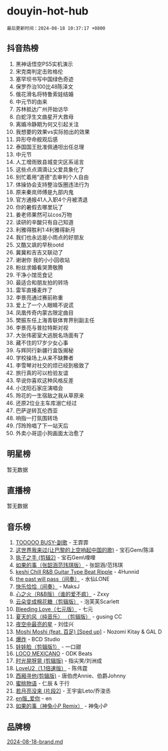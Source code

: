 # douyin-hot-hub

`最后更新时间：2024-08-18 10:37:17 +0800`

## 抖音热榜

1. 黑神话悟空PS5实机演示
1. 宋克南判定击败格伦
1. 塞罕坝书写中国绿色奇迹
1. 保罗乔治100比48陈泽文
1. 俄花滑名将特鲁索娃结婚
1. 中元节的由来
1. 苏林抵达广州开始访华
1. 白蛇浮生文曲星开大救母
1. 离婚冷静期为何又引起关注
1. 我想要的效果vs实际拍出的效果
1. 异形夺命舰观后感
1. 泰国国王批准佩通坦出任总理
1. 中元节
1. 人工增雨致县城变灾区系谣言
1. 这些点点滴滴让父爱‌具象化了
1. 别忙着用“道德”去审判个人自由
1. 体操协会支持整治饭圈违法行为
1. 原来秦岚师傅是九部内鬼
1. 官方通报41人入职4个月被清退
1. 你的暑假去哪里玩了
1. 姜老师果然可以cos万物
1. 读研的辛酸只有自己知道
1. 利雅得胜利1:4利雅得新月
1. 我们也永远是小雨点的好朋友
1. 又酷又飒的早秋ootd
1. 冀冀和吉吉又联动了
1. 谢谢你 我的小小回收站
1. 粉丝求婚看哭萧敬腾
1. 干净小馆觅食记
1. 最适合和朋友拍的转场
1. 雷军直播麦炸了
1. 李景亮通过赛前称重
1. 爱上了一个人眼睛不说谎
1. 凤凰传奇内蒙古限定曲目
1. 樊振东任上海青联体育界别副主任
1. 李景亮与普拉特斯对视
1. 大张伟密室大逃脱名场面有了
1. 藏不住的17岁少女心事
1. 与辉同行新疆行盒饭揭秘
1. 学校操场上从来不缺舞者
1. 李雪琴对社交的烦已经到极致了
1. 旅行真的可以检验友谊
1. 早说你喜欢这种风格反差
1. 小沈阳石家庄演唱会
1. 玲花的一生宿敌之我从草原来
1. 还原2位业主车库溺亡经过
1. 巴萨逆转瓦伦西亚
1. 响指一打氛围转场
1. 邝玲玲唱了下一站天后
1. 外卖小哥逗小狗画面太治愈了

## 明星榜

暂无数据

## 直播榜

暂无数据

## 音乐榜

1. [TOOOOO BUSY-副歌](https://sf5-hl-cdn-tos.douyinstatic.com/obj/tos-cn-ve-2774/o0fmjGZetNDjSM5EimFs2QlzBg30YgByJMRQrC) - 王霏霏
1. [这世界我来过(让巴黎的上空响起中国的歌)](https://sf5-hl-cdn-tos.douyinstatic.com/obj/tos-cn-ve-2774/o4wXzBftoUMHKWsiWRwtI9iiGWnO8zjCBxAaAb) - 宝石Gem/陈泽
1. [执子之手 (剪辑2)](https://sf5-hl-cdn-tos.douyinstatic.com/obj/tos-cn-ve-2774/oUoZLQjCc31XzqsBnBQUNgeKtYPBcgbFDwtfcu) - 宝石Gem\哩哩
1. [如果的事（张韶涵范玮琪版）](https://sf3-cdn-tos.douyinstatic.com/obj/tos-cn-ve-2774/owI7MDDyzHddFIDNOFiTf8qYP1fafEiAgmjsCv) - 张韶涵/范玮琪
1. [keshi Chill R&B Guitar Type Beat Ripple](https://sf6-cdn-tos.douyinstatic.com/obj/tos-cn-ve-2774/okQIfmitAB3HpgZQo0YCEFEACcDhQngn0fkFIC) - 4Hunnid
1. [the past will pass（间奏）](https://sf3-cdn-tos.douyinstatic.com/obj/tos-cn-ve-2774/oYi1aFWqIjwzlvAuryrQIMAFSoPpJyicp6BiZ) - 水仙LONE
1. [快乐恰恰（间奏）](https://sf5-hl-cdn-tos.douyinstatic.com/obj/tos-cn-ve-2774/oMesum3HvWQXJxuMFeVYzf54o2QzH5aEBPOCAn) - MaksJ
1. [心之火（R&B版）（谁的爱不疯）](https://sf3-cdn-tos.douyinstatic.com/obj/tos-cn-ve-2774/okemkEDaIBBE3OosftCgMxlFkLQZRw37t36ZQv) - Zxxy
1. [云朵变成棉花糖（剪辑版）](https://sf5-hl-cdn-tos.douyinstatic.com/obj/tos-cn-ve-2774/o8LC84GQLALFfXeyJmh8KE61byVQYMMeAZLfEI) - 泡芙芙Scarlett
1. [Bleeding Love（七元版）](https://sf5-hl-cdn-tos.douyinstatic.com/obj/tos-cn-ve-2774/oEgC9eZFHQ1MfSRnrfkzFp8AayDWqAQMABBgUs) - 七元
1. [夏天的风（纯音乐） （剪辑版）](https://sf5-hl-cdn-tos.douyinstatic.com/obj/tos-cn-ve-2774/oUzLjBZZFQAoNRmGokEeD5zfQCObp6UeFAnTa6) - gusing CC
1. [夜空中最亮的星](https://sf5-hl-cdn-tos.douyinstatic.com/obj/tos-cn-ve-2774/o4IfgGwqqnFeXEMGaS8JBzJAdayAaCeoxqbjCD) - 刘佳兴
1. [Moshi Moshi (feat. 百足) [Sped up]](https://sf5-hl-cdn-tos.douyinstatic.com/obj/tos-cn-ve-2774/ocCPFQcXJLeroaIdQLIGAoeeYM3OAUYGDguHXz) - Nozomi Kitay & GAL D
1. [爆炸](https://sf5-hl-cdn-tos.douyinstatic.com/obj/tos-cn-ve-2774/4abeb6e3794342cf9e7ce20282badd15) - BCD Studio
1. [娃娃脸（剪辑版1）](https://sf3-cdn-tos.douyinstatic.com/obj/tos-cn-ve-2774/oIimSCgQoNUePTAZ1Ba7TeADY4KetGYsVFeaaB) - 一口甜
1. [LOCO MEXICANO](https://sf5-hl-cdn-tos.douyinstatic.com/obj/tos-cn-ve-2774/owxVoxJorA4ILBfsMAjU6t7O1xW9w0tS7EYzh6) - ODK Beats
1. [时光晃呀晃 (剪辑版)](https://sf5-hl-cdn-tos.douyinstatic.com/obj/tos-cn-ve-2774/o8ACeQem3gwI1x3GIYGAfKG0LJebKFRJDwRwyW) - 指尖笑/刘洲成
1. [LoveU2（1.1倍速版）](https://sf5-hl-cdn-tos.douyinstatic.com/obj/tos-cn-ve-2774/oQMeDffLaEmgMwgCOEMAFCI6INzoFPgWdD0rsa) - 陈伟霆
1. [西厢寻他(剪辑版)](https://sf5-hl-cdn-tos.douyinstatic.com/obj/tos-cn-ve-2774/oUsAVfAQKlRNxEv5qxvIB8o5qmIWUcXbzJKJhw) - 唐伯虎Annie、伯爵Johnny
1. [蜜桃物语](https://sf3-cdn-tos.douyinstatic.com/obj/tos-cn-ve-2774/oIhOSCZtIACtYU4XQkngiW9kCBfVD1Fz9IYeqL) - 仁辰 & 于行
1. [若月亮没来 (片段2)](https://sf5-hl-cdn-tos.douyinstatic.com/obj/tos-cn-ve-2774/ocQavLLjkCOeDxGyYeIMGgNAIwJ0QXE1Ve3Fzv) - 王宇宙Leto/乔浚丞
1. [en版_爱你](https://sf5-hl-cdn-tos.douyinstatic.com/obj/tos-cn-ve-2774/oEDn5OQWGwJcMoiXFPLTgUzBICetMfDgIfAjaa) - en
1. [如果的事（神兔小P Remix）](https://sf5-hl-cdn-tos.douyinstatic.com/obj/tos-cn-ve-2774/okHtAffz3g4ZB0BMQn9iC9BC6AciI3xCmgQTqt) - 神兔小P

## 品牌榜

[2024-08-18-brand.md](2024-08-18-brand.md)
